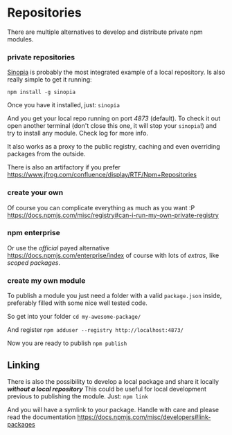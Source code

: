 # Repositories

There are multiple alternatives to develop and distribute private npm modules.

### private repositories

[Sinopia](https://www.npmjs.com/package/sinopia) is probably the most integrated example of a local repository. Is also really simple to get it running:

`npm install -g sinopia`

Once you have it installed, just:
`sinopia`

And you get your local repo running on port *4873* (default). To check it out open another terminal (don't close this one, it will stop your `sinopia`!) and try to install any module. Check log for more info.

It also works as a proxy to the public registry, caching and even overriding packages from the outside. 

There is also an artifactory if you prefer https://www.jfrog.com/confluence/display/RTF/Npm+Repositories

### create your own

Of course you can complicate everything as much as you want :P https://docs.npmjs.com/misc/registry#can-i-run-my-own-private-registry

### npm enterprise

Or use the *official* payed alternative https://docs.npmjs.com/enterprise/index  of course with lots of *extras*, like *scoped packages*.

### create my own module

To publish a module you just need a folder with a valid `package.json` inside, preferably filled with some nice well tested code. 

So get into your folder
`cd my-awesome-package/`

And register
`npm adduser --registry http://localhost:4873/`

Now you are ready to publish
`npm publish`

## Linking

There is also the possibility to develop a local package and share it locally ***without a local repository*** This could be useful for local development previous to publishing the module. Just:
`npm link`

And you will have a symlink to your package. Handle with care and please read the documentation https://docs.npmjs.com/misc/developers#link-packages
